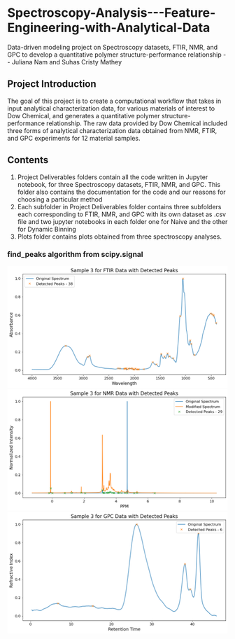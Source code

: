 # Spectroscopy-Analysis---Feature-Engineering-with-Analytical-Data
Data-driven modeling project on Spectroscopy datasets, FTIR, NMR, and GPC to develop a quantitative polymer structure-performance relationship -- Juliana Nam and Suhas Cristy Mathey

 ## Project Introduction
 The goal of this project is to create a computational workflow that takes in input analytical characterization data, for various materials of interest to Dow Chemical, and generates a quantitative polymer structure-performance relationship. The raw data provided by Dow Chemical included three forms of analytical characterization data obtained from NMR, FTIR, and GPC experiments for 12 material samples. 

 ## Contents
 1. Project Deliverables folders contain all the code written in Jupyter notebook, for three Spectroscopy datasets, FTIR, NMR, and GPC. This folder also contains the documentation for the code and our reasons for choosing a particular method
 2. Each subfolder in Project Deliverables folder contains three subfolders each corresponding to FTIR, NMR, and GPC with its own dataset as .csv file and two jupyter notebooks in each folder one for Naive and the other for Dynamic Binning
 3. Plots folder contains plots obtained from three spectroscopy analyses.
 
 ### find_peaks algorithm from scipy.signal
 ![FTIR Peak Finding](Plots/FTIR_Peak%20Finding.png)
 ![NMR Peak Finding](Plots/NMR_Peak%20Finding.png)
 ![GPC Peak Finding](Plots/GPC_Peak%20Finding.png)

